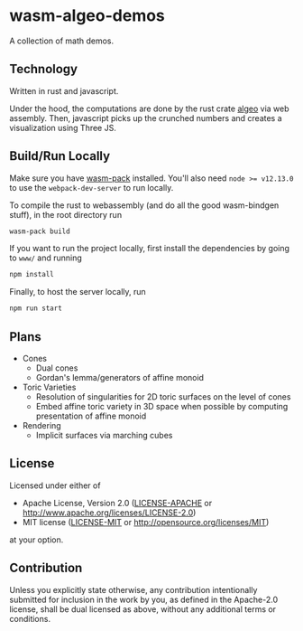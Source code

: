 # wasm-algeo-demos

A collection of math demos.

## Technology

Written in rust and javascript.

Under the hood, the computations are done by the rust crate [algeo](https://github.com/HColeman127/algeo) via web assembly. Then, javascript picks up the crunched numbers and creates a visualization using Three JS.

## Build/Run Locally

Make sure you have [wasm-pack](https://rustwasm.github.io/wasm-pack/) installed. You'll also need `node >= v12.13.0` to use the `webpack-dev-server` to run locally.

To compile the rust to webassembly (and do all the good wasm-bindgen stuff), in the root directory run
```bash
wasm-pack build
```
If you want to run the project locally, first install the dependencies by going to `www/` and running
```bash
npm install
```
Finally, to host the server locally, run
```bash
npm run start
```

## Plans

- Cones
  - Dual cones
  - Gordan's lemma/generators of affine monoid
- Toric Varieties
  - Resolution of singularities for 2D toric surfaces on the level of cones
  - Embed affine toric variety in 3D space when possible by computing presentation of affine monoid
- Rendering
  - Implicit surfaces via marching cubes

## License

Licensed under either of

 * Apache License, Version 2.0
   ([LICENSE-APACHE](LICENSE-APACHE) or http://www.apache.org/licenses/LICENSE-2.0)
 * MIT license
   ([LICENSE-MIT](LICENSE-MIT) or http://opensource.org/licenses/MIT)

at your option.

## Contribution

Unless you explicitly state otherwise, any contribution intentionally submitted
for inclusion in the work by you, as defined in the Apache-2.0 license, shall be
dual licensed as above, without any additional terms or conditions.